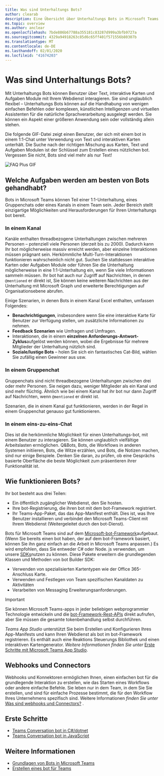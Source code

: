 ```yaml
---
title: Was sind Unterhaltungs Bots?
author: clearab
description: Eine Übersicht über Unterhaltungs Bots in Microsoft Teams.
ms.topic: overview
ms.author: anclear
ms.openlocfilehash: 7bde886b67788a355181c83287d999a3bfb9727a
ms.sourcegitcommit: 4329a94918263c85d6c65ff401f571556b80307b
ms.translationtype: MT
ms.contentlocale: de-DE
ms.lasthandoff: 02/01/2020
ms.locfileid: "41674203"
---
```

# <a name="what-are-conversational-bots"></a>Was sind Unterhaltungs Bots?

Mit Unterhaltungs Bots können Benutzer über Text, interaktive Karten und Aufgaben Module mit Ihrem Webdienst interagieren. Sie sind unglaublich flexibel – Unterhaltungs Bots können auf die Handhabung von wenigen einfachen Befehlen oder komplexen, künstlichen Intelligenzen und virtuellen Assistenten für die natürliche Sprachverarbeitung ausgelegt werden. Sie können ein Aspekt einer größeren Anwendung sein oder vollständig allein stehen.

Die folgende GIF-Datei zeigt einen Benutzer, der sich mit einem bot in einem 1:1-Chat unter Verwendung von Text und interaktiven Karten unterhält. Die Suche nach der richtigen Mischung aus Karten, Text und Aufgaben Modulen ist der Schlüssel zum Erstellen eines nützlichen bot. Vergessen Sie nicht, Bots sind viel mehr als nur Text!

![FAQ Plus GIF](~/assets/images/FAQPlusEndUser.gif)

## <a name="what-tasks-are-best-handled-by-bots"></a>Welche Aufgaben werden am besten von Bots gehandhabt?

Bots in Microsoft Teams können Teil einer 1:1-Unterhaltung, eines Gruppenchats oder eines Kanals in einem Team sein. Jeder Bereich stellt einzigartige Möglichkeiten und Herausforderungen für Ihren Unterhaltungs bot bereit.

### <a name="in-a-channel"></a>In einem Kanal

Kanäle enthalten threadbezogene Unterhaltungen zwischen mehreren Personen – potenziell viele Personen (derzeit bis zu 2000). Dadurch kann Ihr bot möglicherweise massiv erreicht werden, aber einzelne Interaktionen müssen prägnant sein. Herkömmliche Multi-Turn-Interaktionen funktionieren wahrscheinlich nicht gut. Suchen Sie stattdessen interaktive Karten oder Aufgaben Module oder führen Sie die Unterhaltung möglicherweise in eine 1:1-Unterhaltung ein, wenn Sie viele Informationen sammeln müssen. Ihr bot hat auch nur Zugriff auf Nachrichten, in denen `@mentioned` er direkt ist, Sie können keine weiteren Nachrichten aus der Unterhaltung mit Microsoft Graph und erweiterte Berechtigungen auf Organisationsebene abrufen.

Einige Szenarien, in denen Bots in einem Kanal Excel enthalten, umfassen Folgendes:

* **Benachrichtigungen**, insbesondere wenn Sie eine interaktive Karte für Benutzer zur Verfügung stellen, um zusätzliche Informationen zu nehmen.
* **Feedback Szenarien** wie Umfragen und Umfragen.
* Interaktionen, die in einem **einzelnen Anforderungs-Antwort-Zyklus**aufgelöst werden können, wobei die Ergebnisse für mehrere Mitglieder der Unterhaltung nützlich sind.
* **Soziale/lustige Bots** – holen Sie sich ein fantastisches Cat-Bild, wählen Sie zufällig einen Gewinner aus usw.

### <a name="in-a-group-chat"></a>In einem Gruppenchat

Gruppenchats sind nicht threadbezogene Unterhaltungen zwischen drei oder mehr Personen. Sie neigen dazu, weniger Mitglieder als ein Kanal und sind mehr flüchtig. Ähnlich wie bei einem Kanal hat ihr bot nur dann Zugriff auf Nachrichten, wenn `@mentioned` er direkt ist.

Szenarien, die in einem Kanal gut funktionieren, werden in der Regel in einem Gruppenchat genauso gut funktionieren.

### <a name="in-a-one-to-one-chat"></a>In einem eins-zu-eins-Chat

Dies ist die herkömmliche Möglichkeit für einen Unterhaltungs-bot, mit einem Benutzer zu interagieren. Sie können unglaublich vielfältige Arbeitslasten ermöglichen. Q&Bots, Bots, die Workflows in anderen Systemen initiieren, Bots, die Witze erzählen, und Bots, die Notizen machen, sind nur einige Beispiele. Denken Sie daran, zu prüfen, ob eine Gesprächs basierte Oberfläche die beste Möglichkeit zum präsentieren ihrer Funktionalität ist.

## <a name="how-do-bots-work"></a>Wie funktionieren Bots?

Ihr bot besteht aus drei Teilen:

* Ein öffentlich zugänglicher Webdienst, den Sie hosten.
* Ihre bot-Registrierung, die ihren bot mit dem bot-Framework registriert.
* Ihr Teams-App-Paket, das das App-Manifest enthält. Dies ist, was Ihre Benutzer installieren und verbindet den Microsoft Teams-Client mit Ihrem Webdienst (Weitergeleitet durch den bot-Dienst).

Bots für Microsoft Teams sind auf dem [Microsoft-bot-Framework](https://dev.botframework.com/)aufgebaut. (Wenn Sie bereits einen bot haben, der auf dem bot-Framework basiert, können Sie ihn ganz einfach an die Arbeit in Microsoft Teams anpassen.) Es wird empfohlen, dass Sie entweder C# oder Node. js verwenden, um unsere [SDKs](/microsoftteams/platform/#pivot=sdk-tools)nutzen zu können. Diese Pakete erweitern die grundlegenden Klassen und Methoden von bot Builder SDK:

* Verwenden von spezialisierten Kartentypen wie der Office 365-Anschluss Karte.
* Verwenden und Festlegen von Team spezifischen Kanaldaten zu Aktivitäten
* Verarbeiten von Messaging Erweiterungsanforderungen.

> [!IMPORTANT]
> Sie können Microsoft Teams-apps in jeder beliebigen webprogrammier Technologie entwickeln und die [bot-Framework-Rest-APIs](/bot-framework/rest-api/bot-framework-rest-overview) direkt aufrufen, aber Sie müssen die gesamte tokenbehandlung selbst durchführen.

*Teams App Studio* unterstützt Sie beim Erstellen und Konfigurieren Ihres App-Manifests und kann Ihren Webdienst als bot im bot-Framework registrieren. Es enthält auch eine Reaktions Steuerungs Bibliothek und einen interaktiven Kartengenerator. *Weitere Informationen finden Sie unter* [Erste Schritte mit Microsoft Teams App Studio](~/concepts/build-and-test/app-studio-overview.md).

## <a name="webhooks-and-connectors"></a>Webhooks und Connectors

Webhooks und Konnektoren ermöglichen Ihnen, einen einfachen bot für die grundlegende Interaktion zu erstellen, wie das Starten eines Workflows oder andere einfache Befehle. Sie leben nur in dem Team, in dem Sie Sie erstellen, und sind für einfache Prozesse bestimmt, die für den Workflow Ihres Unternehmens spezifisch sind. Weitere Informationen *finden Sie unter* [Was sind webhooks und Connectors?](~/webhooks-and-connectors/what-are-webhooks-and-connectors.md) .

## <a name="get-started"></a>Erste Schritte

* [Teams Conversation bot in C#/dotnet](https://github.com/microsoft/BotBuilder-Samples/tree/master/samples/csharp_dotnetcore/57.teams-conversation-bot)
* [Teams Conversation bot in JavaScript](https://github.com/microsoft/BotBuilder-Samples/tree/master/samples/javascript_nodejs/57.teams-conversation-bot)

## <a name="learn-more"></a>Weitere Informationen

* [Grundlagen von Bots in Microsoft Teams](~/bots/bot-basics.md)
* [Erstellen eines bot für Teams](~/bots/how-to/create-a-bot-for-teams.md)
